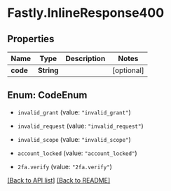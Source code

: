 # Fastly.InlineResponse400

## Properties

Name | Type | Description | Notes
------------ | ------------- | ------------- | -------------
**code** | **String** |  | [optional] 



## Enum: CodeEnum


* `invalid_grant` (value: `"invalid_grant"`)

* `invalid_request` (value: `"invalid_request"`)

* `invalid_scope` (value: `"invalid_scope"`)

* `account_locked` (value: `"account_locked"`)

* `2fa.verify` (value: `"2fa.verify"`)





[[Back to API list]](../../README.md#endpoints) [[Back to README]](../../README.md)
